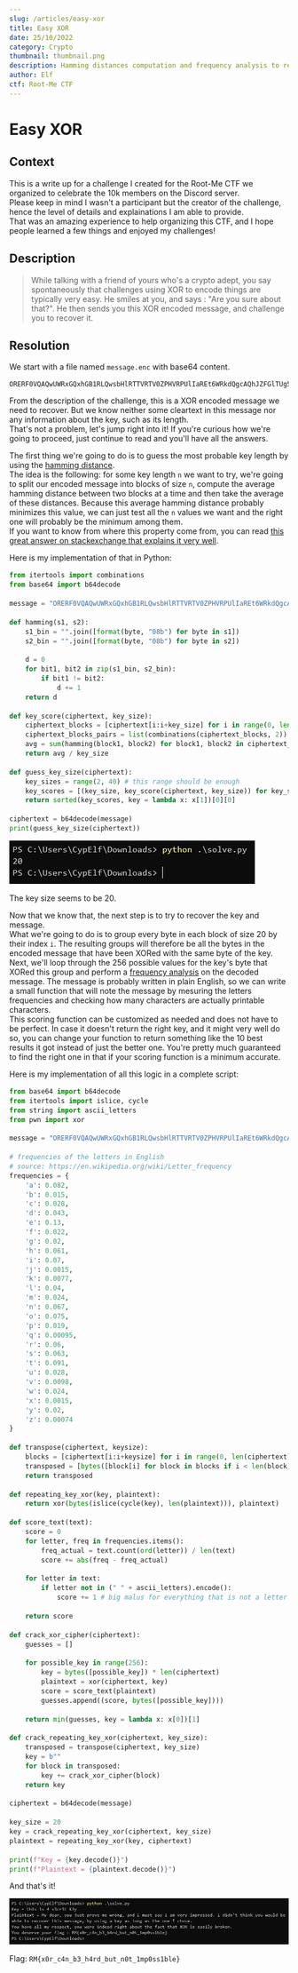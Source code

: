 ```yaml
---
slug: /articles/easy-xor
title: Easy XOR
date: 25/10/2022
category: Crypto
thumbnail: thumbnail.png
description: Hamming distances computation and frequency analysis to recover an unknown XOR encoded message
author: Elf
ctf: Root-Me CTF
---
```


# Easy XOR

## Context

This is a write up for a challenge I created for the Root-Me CTF we organized to celebrate the 10k members on the Discord server. \
Please keep in mind I wasn't a participant but the creator of the challenge, hence the level of details and explainations I am able to provide. \
That was an amazing experience to help organizing this CTF, and I hope people learned a few things and enjoyed my challenges!

## Description

> While talking with a friend of yours who's a crypto adept, you say spontaneously that challenges using XOR to encode things are typically very easy. He smiles at you, and says : "Are you sure about that?". He then sends you this XOR encoded message, and challenge you to recover it.

## Resolution

We start with a file named `message.enc` with base64 content.

```
ORERF0VQAQwUWRxGQxhGB1RLQwsbHlRTTVRTV0ZPHVRPUlIaREt6WRkdQgcAQhJZFGlTUg5SRRFSEhMQGRhDFlNCFkQaADoTBxtXGgcfEw0cAV8YAEgcVRRXHEYPFhMWRUtSGxgNEQdPEQFFV08FVhFSRxxJGBMUERtCEkdUXwBWWVNGEBtdEwAKExIRERESUxEfT1pHU1IQUkccRUtcFxFIeFNDWRxTUQ55agwHExxBHVZZFQRdU01IU1JRUwNWAAYfVFkERlkDDUMWAFgdRFFFFxMRG1QcVEtSGxsdRVNUWRYAUkEQR0MGWxVUS2s2JkhYAABUElNdTAoTAQBcH0UFHXMtB0RTRFQARUZWFhMaHUYGAA1fGBNIC1NyfAhYBFIsUFccbBYTNFtNBgxuEVVFLE4EVCwCDgIDB1NaURURFQ==
```

From the description of the challenge, this is a XOR encoded message we need to recover. But we know neither some cleartext in this message nor any information about the key, such as its length. \
That's not a problem, let's jump right into it! If you're curious how we're going to proceed, just continue to read and you'll have all the answers.

The first thing we're going to do is to guess the most probable key length by using the [hamming distance](https://en.wikipedia.org/wiki/Hamming_distance). \
The idea is the following: for some key length `n` we want to try, we're going to split our encoded message into blocks of size `n`, compute the average hamming distance between two blocks at a time and then take the average of these distances. Because this average hamming distance probably minimizes this value, we can just test all the `n` values we want and the right one will probably be the minimum among them. \
If you want to know from where this property come from, you can read [this great answer on stackexchange that explains it very well](https://crypto.stackexchange.com/a/8118).

Here is my implementation of that in Python:

```python
from itertools import combinations
from base64 import b64decode

message = "ORERF0VQAQwUWRxGQxhGB1RLQwsbHlRTTVRTV0ZPHVRPUlIaREt6WRkdQgcAQhJZFGlTUg5SRRFSEhMQGRhDFlNCFkQaADoTBxtXGgcfEw0cAV8YAEgcVRRXHEYPFhMWRUtSGxgNEQdPEQFFV08FVhFSRxxJGBMUERtCEkdUXwBWWVNGEBtdEwAKExIRERESUxEfT1pHU1IQUkccRUtcFxFIeFNDWRxTUQ55agwHExxBHVZZFQRdU01IU1JRUwNWAAYfVFkERlkDDUMWAFgdRFFFFxMRG1QcVEtSGxsdRVNUWRYAUkEQR0MGWxVUS2s2JkhYAABUElNdTAoTAQBcH0UFHXMtB0RTRFQARUZWFhMaHUYGAA1fGBNIC1NyfAhYBFIsUFccbBYTNFtNBgxuEVVFLE4EVCwCDgIDB1NaURURFQ=="

def hamming(s1, s2):
    s1_bin = "".join([format(byte, "08b") for byte in s1])
    s2_bin = "".join([format(byte, "08b") for byte in s2])

    d = 0
    for bit1, bit2 in zip(s1_bin, s2_bin):
        if bit1 != bit2:
            d += 1
    return d

def key_score(ciphertext, key_size):
    ciphertext_blocks = [ciphertext[i:i+key_size] for i in range(0, len(ciphertext), key_size)]
    ciphertext_blocks_pairs = list(combinations(ciphertext_blocks, 2))
    avg = sum(hamming(block1, block2) for block1, block2 in ciphertext_blocks_pairs) / len(ciphertext_blocks_pairs)
    return avg / key_size

def guess_key_size(ciphertext):
    key_sizes = range(2, 40) # this range should be enough 
    key_scores = [(key_size, key_score(ciphertext, key_size)) for key_size in key_sizes]
    return sorted(key_scores, key = lambda x: x[1])[0][0]

ciphertext = b64decode(message)
print(guess_key_size(ciphertext))
```

![](key_size.png)

The key size seems to be 20.

Now that we know that, the next step is to try to recover the key and message. \
What we're going to do is to group every byte in each block of size 20 by their index `i`. The resulting groups will therefore be all the bytes in the encoded message that have been XORed with the same byte of the key. \
Next, we'll loop through the 256 possible values for the key's byte that XORed this group and perform a [frequency analysis](https://en.wikipedia.org/wiki/Frequency_analysis) on the decoded message. The message is probably written in plain English, so we can write a small function that will note the message by mesuring the letters frequencies and checking how many characters are actually printable characters. \
This scoring function can be customized as needed and does not have to be perfect. In case it doesn't return the right key, and it might very well do so, you can change your function to return something like the 10 best results it got instead of just the better one. You're pretty much guaranteed to find the right one in that if your scoring function is a minimum accurate.

Here is my implementation of all this logic in a complete script:

```python
from base64 import b64decode
from itertools import islice, cycle
from string import ascii_letters
from pwn import xor

message = "ORERF0VQAQwUWRxGQxhGB1RLQwsbHlRTTVRTV0ZPHVRPUlIaREt6WRkdQgcAQhJZFGlTUg5SRRFSEhMQGRhDFlNCFkQaADoTBxtXGgcfEw0cAV8YAEgcVRRXHEYPFhMWRUtSGxgNEQdPEQFFV08FVhFSRxxJGBMUERtCEkdUXwBWWVNGEBtdEwAKExIRERESUxEfT1pHU1IQUkccRUtcFxFIeFNDWRxTUQ55agwHExxBHVZZFQRdU01IU1JRUwNWAAYfVFkERlkDDUMWAFgdRFFFFxMRG1QcVEtSGxsdRVNUWRYAUkEQR0MGWxVUS2s2JkhYAABUElNdTAoTAQBcH0UFHXMtB0RTRFQARUZWFhMaHUYGAA1fGBNIC1NyfAhYBFIsUFccbBYTNFtNBgxuEVVFLE4EVCwCDgIDB1NaURURFQ=="

# frequencies of the letters in English
# source: https://en.wikipedia.org/wiki/Letter_frequency
frequencies = {
    'a': 0.082,
    'b': 0.015,
    'c': 0.028,
    'd': 0.043,
    'e': 0.13,
    'f': 0.022,
    'g': 0.02,
    'h': 0.061,
    'i': 0.07,
    'j': 0.0015,
    'k': 0.0077,
    'l': 0.04,
    'm': 0.024,
    'n': 0.067,
    'o': 0.075,
    'p': 0.019,
    'q': 0.00095,
    'r': 0.06,
    's': 0.063,
    't': 0.091,
    'u': 0.028,
    'v': 0.0098,
    'w': 0.024,
    'x': 0.0015,
    'y': 0.02,
    'z': 0.00074
}

def transpose(ciphertext, keysize):
    blocks = [ciphertext[i:i+keysize] for i in range(0, len(ciphertext), keysize)]
    transposed = [bytes([block[i] for block in blocks if i < len(block)]) for i in range(keysize)] # transpose the blocks into other blocks of each nth bit of the blocks. this means each block will be all the character xored by once single byte of the key, so we can do statistics on the block to guess the right key byte that was the most probably used
    return transposed

def repeating_key_xor(key, plaintext):
    return xor(bytes(islice(cycle(key), len(plaintext))), plaintext)

def score_text(text):
    score = 0
    for letter, freq in frequencies.items():
        freq_actual = text.count(ord(letter)) / len(text)
        score += abs(freq - freq_actual)
    
    for letter in text:
        if letter not in (" " + ascii_letters).encode():
            score += 1 # big malus for everything that is not a letter or a space, because the text is probably containing almost only these characters

    return score

def crack_xor_cipher(ciphertext):
    guesses = []

    for possible_key in range(256):
        key = bytes([possible_key]) * len(ciphertext)
        plaintext = xor(ciphertext, key)
        score = score_text(plaintext)
        guesses.append((score, bytes([possible_key])))
    
    return min(guesses, key = lambda x: x[0])[1]

def crack_repeating_key_xor(ciphertext, key_size):
    transposed = transpose(ciphertext, key_size)
    key = b""
    for block in transposed:
        key += crack_xor_cipher(block)
    return key

ciphertext = b64decode(message)

key_size = 20
key = crack_repeating_key_xor(ciphertext, key_size)
plaintext = repeating_key_xor(key, ciphertext)

print(f"Key = {key.decode()}")
print(f"Plaintext = {plaintext.decode()}")
```

And that's it!

![](flag.png)

Flag: `RM{x0r_c4n_b3_h4rd_but_n0t_1mp0ss1ble}`